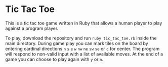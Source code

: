 # Tic Tac Toe

This is a tic tac toe game written in Ruby that allows a human player to
play against a program player.

To play, download the repository and run `ruby tic_tac_toe.rb` inside
the main directory. During game play you can mark tiles on the board by
entering cardinal directions `n` `s` `e` `w` `nw` `ne` `sw` `se` or `c`
for center.  The program will respond to non-valid input with a list of
available moves. At the end of a game you can choose to play again with
`y` or `n`.
